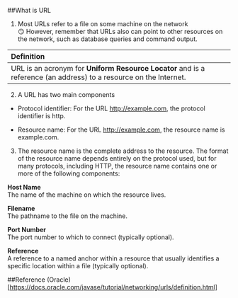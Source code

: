 ##What is URL

1. Most URLs refer to a file on some machine on the network  
:smirk: However, remember that URLs also can point to other resources on the network, such as database queries and command output.

 | Definition |
 | :------------- |
 | URL is an acronym for **Uniform Resource Locator** and is a reference (an address) to a resource on the Internet. |

2. A URL has two main components

  * Protocol identifier: For the URL http://example.com, the protocol identifier is http.

  * Resource name: For the URL http://example.com, the resource name is example.com.
 
3. The resource name is the complete address to the resource. The format of the resource name depends entirely on the protocol used, but for many protocols, including HTTP, the resource name contains one or more of the following components:

  **Host Name**  
  The name of the machine on which the resource lives.

  **Filename**  
  The pathname to the file on the machine.

  **Port Number**  
  The port number to which to connect (typically optional).

  **Reference**  
  A reference to a named anchor within a resource that usually identifies a specific location within a file (typically optional).


##Reference 
(Oracle)[https://docs.oracle.com/javase/tutorial/networking/urls/definition.html]
